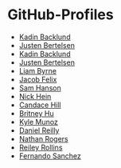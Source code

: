 # GitHub-Profiles
* [Kadin Backlund]()
* [Justen Bertelsen](https://github.com/TheJus10)
* [Kadin Backlund](https://github.com/Kadin-Backlund)
* [Justen Bertelsen]()
* [Liam Byrne](https://github.com/liamjbyrne007)
* [Jacob Felix]()
* [Sam Hanson]()
* [Nick Hein](https://github.com/NickHein)
* [Candace Hill]()
* [Britney Hu](https://github.com/britneyhu0121)
* [Kyle Munoz]()
* [Daniel Reilly]()
* [Nathan Rogers]()
* [Reiley Rollins]()
* [Fernando Sanchez]()
